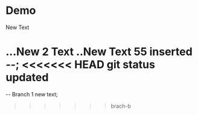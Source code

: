 # Demo

New Text

...New 2 Text
..New Text 55 inserted _--_;
<<<<<<< HEAD
git status updated
=======
-- Branch 1 new text;
>>>>>>> brach-b

